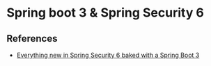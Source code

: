 # Spring boot 3 & Spring Security 6

## References
- [Everything new in Spring Security 6 baked with a Spring Boot 3](https://www.youtube.com/watch?v=1Mel8wn1HZs)
